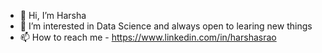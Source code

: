 - 👋 Hi, I’m Harsha
- 👀 I’m interested in Data Science and always open to learing new things
- 📫 How to reach me - https://www.linkedin.com/in/harshasrao

<!---
happyhuman13/happyhuman13 is a ✨ special ✨ repository because its `README.md` (this file) appears on your GitHub profile.
You can click the Preview link to take a look at your changes.
--->
